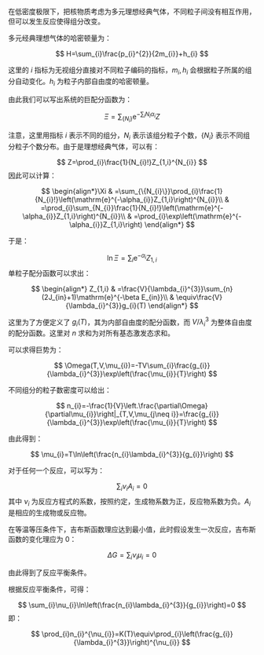 在低密度极限下，把核物质考虑为多元理想经典气体，不同粒子间没有相互作用，但可以发生反应使得组分改变。

多元经典理想气体的哈密顿量为：

$$
H=\sum_{i}\frac{p_{i}^{2}}{2m_{i}}+h_{i}
$$

这里的 $i$ 指标为无视组分直接对不同粒子编码的指标，$m_{i},h_{i}$ 会根据粒子所属的组分自动变化。$h_{i}$ 为粒子内部自由度的哈密顿量。

由此我们可以写出系统的巨配分函数为：

$$
\Xi=\sum_{\{N_{i}\}}\mathrm{e}^{-\sum_{i}N_{i}\alpha_{i}}Z
$$

注意，这里用指标 $i$ 表示不同的组分，$N_{i}$ 表示该组分粒子个数，$\{N_{i}\}$ 表示不同组分粒子个数分布。由于是理想经典气体，可以有：

$$
Z=\prod_{i}\frac{1}{N_{i}!}Z_{1,i}^{N_{i}}
$$
因此可以计算：

$$
\begin{align*}\Xi & =\sum_{\{N_{i}\}}\prod_{i}\frac{1}{N_{i}!}\left(\mathrm{e}^{-\alpha_{i}}Z_{1,i}\right)^{N_{i}}\\
 & =\prod_{i}\sum_{N_{i}}\frac{1}{N_{i}!}\left(\mathrm{e}^{-\alpha_{i}}Z_{1,i}\right)^{N_{i}}\\
 & =\prod_{i}\exp\left(\mathrm{e}^{-\alpha_{i}}Z_{1,i}\right)
\end{align*}
$$

于是：

$$
\ln\Xi=\sum_{i}\mathrm{e}^{-\alpha_{i}}Z_{1,i}
$$
单粒子配分函数可以求出：

$$
\begin{align*}
Z_{1,i} & =\frac{V}{\lambda_{i}^{3}}\sum_{n}(2J_{in}+1)\mathrm{e}^{-\beta E_{in}}\\
 & \equiv\frac{V}{\lambda_{i}^{3}}g_{i}(T)
\end{align*}
$$


这里为了方便定义了 $g_{i}(T)$，其为内部自由度的配分函数，而 $V/\lambda_{i}^{3}$ 为整体自由度的配分函数。这里对 $n$ 求和为对所有基态激发态求和。

可以求得巨势为：

$$
\Omega(T,V,\mu_{i})=-TV\sum_{i}\frac{g_{i}}{\lambda_{i}^{3}}\exp\left(\frac{\mu_{i}}{T}\right)
$$

不同组分的粒子数密度可以给出：

$$
n_{i}=-\frac{1}{V}\left.\frac{\partial\Omega}{\partial\mu_{i}}\right|_{T,V,\mu_{j\neq i}}=\frac{g_{i}}{\lambda_{i}^{3}}\exp\left(\frac{\mu_{i}}{T}\right)
$$

由此得到：

$$
\mu_{i}=T\ln\left(\frac{n_{i}\lambda_{i}^{3}}{g_{i}}\right)
$$

对于任何一个反应，可以写为：

$$
\sum_{i}\nu_{i}A_{i}=0
$$
其中 $\nu_{i}$ 为反应方程式的系数，按照约定，生成物系数为正，反应物系数为负。$A_{i}$ 是相应的生成物或反应物。

在等温等压条件下，吉布斯函数理应达到最小值，此时假设发生一次反应，吉布斯函数的变化理应为 $0$：

$$
\Delta G=\sum_{i}\nu_{i}\mu_{i}=0
$$

由此得到了反应平衡条件。

根据反应平衡条件，可得：

$$
\sum_{i}\nu_{i}\ln\left(\frac{n_{i}\lambda_{i}^{3}}{g_{i}}\right)=0
$$
即：

$$
\prod_{i}n_{i}^{\nu_{i}}=K(T)\equiv\prod_{i}\left(\frac{g_{i}}{\lambda_{i}^{3}}\right)^{\nu_{i}}
$$
